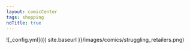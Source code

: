 ```yaml
---
layout: comicCenter
tags: shopping
noTitle: true
---
```


![_config.yml]({{ site.baseurl }}/images/comics/struggling_retailers.png)
